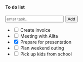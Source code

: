 # 

<!-- todo list -->
<div class="col-md-12 col-xl-4 grid-margin stretch-card">
  <div class="card">
    <div class="card-body">
      <h4 class="card-title">To do list</h4>
      <div class="add-items d-flex">
        <input type="text" class="form-control todo-list-input" placeholder="enter task..">
        <button class="add btn btn-primary todo-list-add-btn">Add</button>
      </div>
      <div class="list-wrapper">
        <ul class="d-flex flex-column-reverse text-white todo-list todo-list-custom">
          <li>
            <div class="form-check form-check-primary">
              <label class="form-check-label">
                <input class="checkbox" type="checkbox"> Create invoice <i class="input-helper"></i></label>
            </div>
            <i class="remove mdi mdi-close-box"></i>
          </li>
          <li>
            <div class="form-check form-check-primary">
              <label class="form-check-label">
                <input class="checkbox" type="checkbox"> Meeting with Alita <i class="input-helper"></i></label>
            </div>
            <i class="remove mdi mdi-close-box"></i>
          </li>
          <li class="completed">
            <div class="form-check form-check-primary">
              <label class="form-check-label">
                <input class="checkbox" type="checkbox" checked=""> Prepare for presentation <i class="input-helper"></i></label>
            </div>
            <i class="remove mdi mdi-close-box"></i>
          </li>
          <li>
            <div class="form-check form-check-primary">
              <label class="form-check-label">
                <input class="checkbox" type="checkbox"> Plan weekend outing <i class="input-helper"></i></label>
            </div>
            <i class="remove mdi mdi-close-box"></i>
          </li>
          <li>
            <div class="form-check form-check-primary">
              <label class="form-check-label">
                <input class="checkbox" type="checkbox"> Pick up kids from school <i class="input-helper"></i></label>
            </div>
            <i class="remove mdi mdi-close-box"></i>
          </li>
        </ul>
      </div>
    </div>
  </div>
</div>
